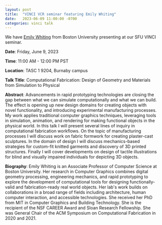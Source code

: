 ```yaml
---
layout: post
title:  "VINCI VCR seminar featuring Emily Whiting"
date:   2023-06-09 11:00:00 -0700
categories: vinci talk
---
```


We have [Emily Whiting](https://cs-people.bu.edu/whiting/) from Boston University presenting at our SFU VINCI seminar.

**Date**: Friday, June 9, 2023

**Time**: 11:00 AM - 12:00 PM PST

**Location**: TASC 1 9204, Burnaby campus

**Talk Title**: Computational Fabrication: Design of Geometry and Materials from Simulation to Physical

**Abstract**: Advancements in rapid prototyping technologies are closing the gap between what we can simulate computationally and what we can build. The effect is opening up new design domains for creating objects with novel functionality, and introducing experimental manufacturing processes. My work applies traditional computer graphics techniques, leveraging tools in simulation, animation, and rendering for making functional objects in the physical world. In this talk I will present several lines of inquiry in computational fabrication workflows. On the topic of manufacturing processes I will discuss work on fabric formwork for creating plaster-cast sculptures. In the domain of design I will discuss mechanics-based strategies for custom-fit knitted garments and discovery of 3D printed structures. Finally I will cover developments on design of tactile illustrations for blind and visually impaired individuals for depicting 3D objects.
 
**Biography**: Emily Whiting is an Associate Professor of Computer Science at Boston University. Her research in Computer Graphics combines digital geometry processing, engineering mechanics, and rapid prototyping to explore the development of computational tools for designing functionally-valid and fabrication-ready real world objects. Her lab's work builds on collaborations in a broad range of fields including architecture, human computer interaction, and accessible technologies. She received her PhD from MIT in Computer Graphics and Building Technology. She is the recipient of the NSF CAREER Award and Sloan Research Fellowship. She was General Chair of the ACM Symposium on Computational Fabrication in 2020 and 2021.

